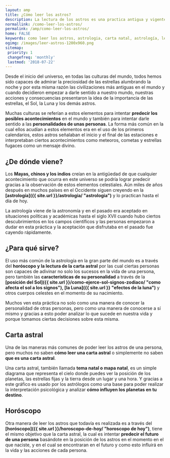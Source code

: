 ```yaml
---
layout: amp
title: ¿Cómo leer los astros?
description: La lectura de los astros es una practica antigua y vigente que abarca el horóscopo y la carta natal. Enteraté como leer los astros.
normallink: /como-leer-los-astros/
permalink: /amp/como-leer-los-astros/
home: FALSE
keywords: como leer los astros, astrologia, carta natal, astrología, lectura del tarot, signos del zodiaco, horoscopos, astros, cambio de estaciones
ogimg: /images/leer-astros-1200x960.png
sitemap:
 priority: 1
 changefreq: 'monthly'
 lastmod: '2018-07-22'
---
```


Desde el inicio del universo, en todas las culturas del mundo, todos hemos sido capaces de admirar la preciosidad de las estrellas alumbrando la noche y por esta misma razón las civilizaciones más antiguas en el mundo y cuando decidieron empezar a darle sentido a nuestro mundo, nuestras acciones y consecuencias presentaron la idea de la importancia de las estrellas, el Sol, la Luna y los demás astros.

<amp-img src="{{ site.url }}/images/leer-astros-1200x960.png" width="1200" height="960" layout="responsive"></amp-img>

Muchas culturas se referían a estos elementos para intentar **predecir los posibles acontecimientos** en el mundo y también para intentar darle sentido a las **personalidades de unas personas**. La forma más común en la cual ellos acudían a estos elementos era en el uso de los primeros calendarios, estos astros señalaban el inicio y el final de las estaciones e interpretaban ciertos acontecimientos como meteoros, cometas y estrellas fugaces como un mensaje divino.

## ¿De dónde viene?

Los **Mayas, chinos y los indios** creían en la antigüedad de que cualquier acontecimiento que ocurra en este universo se podría lograr predecir gracias a la observación de estos elementos celestiales. Aún miles de años después en muchos países en el Occidente siguen creyendo en la **[astrología]({{ site.url }}/astrologia/ "astrologia")** y lo practican hasta el día de hoy.

La astrología viene de la astronomía y en el pasado era aceptado en situaciones políticas y académicas hasta el siglo XVII cuando hubo ciertos descubrimientos en los campos científicos y las personas empezaron a dudar en esta práctica y la aceptación que disfrutaba en el pasado fue cayendo rápidamente.

## ¿Para qué sirve?

El uso más común de la astrología en la gran parte del mundo es a través del **horóscopo y la lectura de la carta astral** por las cual ciertas personas son capaces de adivinar no solo los sucesos en la vida de una persona, pero también las **características de su personalidad** a través de la **[posición del Sol]({{ site.url }}/como-ejerce-sol-signos-zodiaco/ "como afecta el sol a los signos"), [la Luna]({{ site.url }} "efectos de la luna")** y otros cuerpos celestes en el momento de su nacimiento.

Muchos ven esta práctica no solo como una manera de conocer la personalidad de otras personas, pero como una manera de conocerse a sí mismo y gracias a esto poder analizar lo que sucede en nuestra vida y porque tomamos ciertas decisiones sobre esta misma.

## Carta astral

Una de las maneras más comunes de poder leer los astros de una persona, pero muchos no saben **cómo leer una carta astral** o simplemente no saben **que es una carta astral**.

Una carta astral, también llamada **tema natal o mapa natal**, es un simple diagrama que representa el cielo donde puedes ver la posición de los planetas, las estrellas fijas y la tierra desde un lugar y una hora. Y gracias a este gráfico es usado por los astrólogos como una base para poder realizar la interpretación psicológica y analizar **cómo influyen los planetas en tu destino**.

## Horóscopo

Otra manera de leer los astros que todavía es realizada es a través del **[horóscopo]({{ site.url }}/horoscopo-de-hoy/ "horoscopo de hoy")**, tiene el mismo objetivo que la carta astral, la cual es intentar **predecir el futuro de una persona** basándote en la posición de los astros en el momento en el que naciste, y en el cual se encontraran en el futuro y como esto influirá en la vida y las acciones de cada persona.
